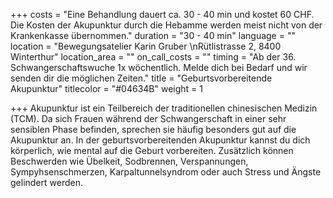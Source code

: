 +++
costs = "Eine Behandlung dauert ca. 30 - 40 min und kostet 60 CHF. Die Kosten der Akupunktur durch die Hebamme werden meist nicht von der Krankenkasse übernommen."
duration = "30 - 40 min"
language = ""
location = "Bewegungsatelier Karin Gruber  \nRütlistrasse 2, 8400 Winterthur"
location_area = ""
on_call_costs = ""
timing = "Ab der 36. Schwangerschaftswuche 1x wöchentlich. Melde dich bei Bedarf und wir senden dir die möglichen Zeiten."
title = "Geburtsvorbereitende Akupunktur"
titlecolor = "#04634B"
weight = 1

+++
Akupunktur ist ein Teilbereich der traditionellen chinesischen Medizin (TCM). Da sich Frauen während der Schwangerschaft in einer sehr sensiblen Phase befinden, sprechen sie häufig besonders gut auf die Akupunktur an. In der geburtsvorbereitenden Akupunktur kannst du dich körperlich, wie mental auf die Geburt vorbereiten. Zusätzlich können Beschwerden wie Übelkeit, Sodbrennen, Verspannungen, Sympyhsenschmerzen, Karpaltunnelsyndrom oder auch Stress und Ängste gelindert werden.